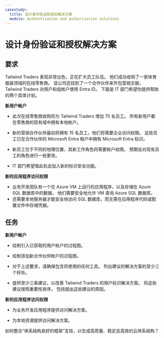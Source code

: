 ```yaml
---
casestudy:
  title: 设计身份验证和授权解决方案
  module: Authentication and authorization solutions
---
```



# 设计身份验证和授权解决方案

## 要求

Tailwind Traders 表现非常出色，正在扩大员工队伍。 他们成功收购了一家体育服装领域的在线零售商。 该公司还找到了一个合作伙伴来外包营销文献。 Tailwind Traders 对用户和组帐户使用 Entra ID。 下面是 IT 部门希望你提供帮助的两个具体计划。 

**新用户帐户**

  * 此次在线零售商收购将为 Tailwind Traders 增加 75 名员工。 所有新用户都在零售商的现有域中拥有本地帐户。

  * 新的营销合作伙伴最初将拥有 15 名员工，他们将需要企业访问权限。 这些员工已在合作伙伴的 Microsoft Entra 租户中拥有 Microsoft Entra 标识。  

  * 新员工位于不同的地理位置，其新工作角色将需要帐户权限。 预期会对现有员工的角色进行一些更改。 

  * IT 部门希望借此机会加入新的标识安全功能。 

**新的应用程序访问权限**

  * 业务开发团队有一个在 Azure VM 上运行的应用程序，以及存储在 Azure SQL 数据库中的数据。 他们需要安全地允许 VM 查询 Azure SQL 数据库。 
  * 还需要本地服务器才能安全地访问 SQL 数据库，而无需在应用程序代码或配置文件中存储凭据。

## 任务

**新用户帐户**

  * 绘制引入已获取的用户帐户的过程图。

  * 绘制添加新合作伙伴帐户的过程图。 

  * 对于上述要求，请确保包含将使用的任何工具。 列出建议的解决方案的至少三个好处。 

* 提供至少三条建议，以改善 Tailwind Traders 的用户标识解决方案。 将这些建议按照重要性排序。 包括提出这些建议的原因。 

**新的应用程序访问权限**

  * 为业务开发应用程序提供访问解决方案。

  * 为本地资源提供访问解决方案。

如何整合“体系结构良好的框架”支柱，以生成高质量、稳定且高效的云体系结构？
